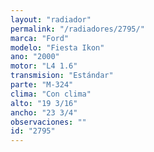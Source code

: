 ```yaml
---
layout: "radiador"
permalink: "/radiadores/2795/"
marca: "Ford"
modelo: "Fiesta Ikon"
ano: "2000"
motor: "L4 1.6"
transmision: "Estándar"
parte: "M-324"
clima: "Con clima"
alto: "19 3/16"
ancho: "23 3/4"
observaciones: ""
id: "2795"
---
```


